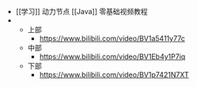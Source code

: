 - [[学习]] 动力节点 [[Java]] 零基础视频教程
-
	- 上部
		- https://www.bilibili.com/video/BV1a5411y77c
	- 中部
		- https://www.bilibili.com/video/BV1Eb4y1P7iq
	- 下部
		- https://www.bilibili.com/video/BV1p7421N7XT